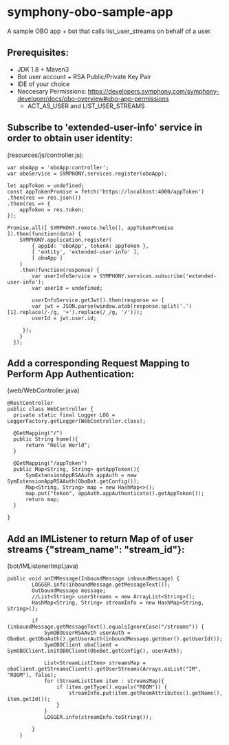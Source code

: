 # symphony-obo-sample-app
A sample OBO app + bot that calls list_user_streams on behalf of a user.

## Prerequisites:
* JDK 1.8 + Maven3
* Bot user account + RSA Public/Private Key Pair
* IDE of your choice
* Neccesary Permissions: https://developers.symphony.com/symphony-developer/docs/obo-overview#obo-app-permissions 
    * ACT_AS_USER and LIST_USER_STREAMS

## Subscribe to 'extended-user-info' service in order to obtain user identity: 

(resources/js/controller.js):

```
var oboApp = 'oboApp:controller';
var oboService = SYMPHONY.services.register(oboApp);

let appToken = undefined;
const appTokenPromise = fetch('https://localhost:4000/appToken')
.then(res => res.json())
.then(res => {
    appToken = res.token;
});

Promise.all([ SYMPHONY.remote.hello(), appTokenPromise ]).then(function(data) {
    SYMPHONY.application.register(
        { appId: 'oboApp', tokenA: appToken },
        [ 'entity', 'extended-user-info' ],
        [ oboApp ]
    )
    .then(function(response) {
        var userInfoService = SYMPHONY.services.subscribe('extended-user-info');
        var userId = undefined;

        userInfoService.getJwt().then(response => {
        var jwt = JSON.parse(window.atob(response.split('.')[1].replace(/-/g, '+').replace(/_/g, '/')));
        userId = jwt.user.id;

     });
    }
  });
  ```
  ## Add a corresponding Request Mapping to Perform App Authentication: 
  
  (web/WebController.java)
  ```
  @RestController
  public class WebController {
    private static final Logger LOG = LoggerFactory.getLogger(WebController.class);

    @GetMapping("/")
    public String home(){
        return "Hello World";
    }

    @GetMapping("/appToken")
    public Map<String, String> getAppToken(){
        SymExtensionAppRSAAuth appAuth = new SymExtensionAppRSAAuth(OboBot.getConfig());
        Map<String, String> map = new HashMap<>();
        map.put("token", appAuth.appAuthenticate().getAppToken());
        return map;
    }

}
```

## Add an IMListener to return Map of of user streams {"stream_name": "stream_id"}: 

(bot/IMListenerImpl.java)

```
public void onIMMessage(InboundMessage inboundMessage) {
        LOGGER.info(inboundMessage.getMessageText());
        OutboundMessage message;
        //List<String> userStreams = new ArrayList<String>();
        HashMap<String, String> streamInfo = new HashMap<String, String>();

        if (inboundMessage.getMessageText().equalsIgnoreCase("/streams")) {
            SymOBOUserRSAAuth userAuth = OboBot.getOboAuth().getUserAuth(inboundMessage.getUser().getUserId());
            SymOBOClient oboClient = SymOBOClient.initOBOClient(OboBot.getConfig(), userAuth);

            List<StreamListItem> streamsMap = oboClient.getStreamsClient().getUserStreams(Arrays.asList("IM", "ROOM"), false);
            for (StreamListItem item : streamsMap){
                if (item.getType().equals("ROOM")) {
                    streamInfo.put(item.getRoomAttributes().getName(), item.getId());
                }
            }
            LOGGER.info(streamInfo.toString());

        }
    }
```
